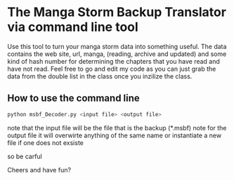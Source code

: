# The Manga Storm Backup Translator via command line tool
Use this tool to turn your manga storm data into something useful. The data contains the web site, url, manga, (reading, archive and updated)
and some kind of hash number for determining the chapters that you have read and have not read. Feel free to go and edit my code as you can just 
grab the data from the double list in the class once you inzilize the class.


## How to use the command line
```bash
python msbf_Decoder.py <input file> <output file>
```
note that the input file will be the file that is the backup (*.msbf)
note for the output file it will overwirte anything of the same name or instantiate a new file if one does not exsiste

so be carful

Cheers and have fun?

